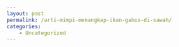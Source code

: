 ```yaml
---
layout: post
permalink: /arti-mimpi-menangkap-ikan-gabus-di-sawah/
categories:
    - Uncategorized
---
```


